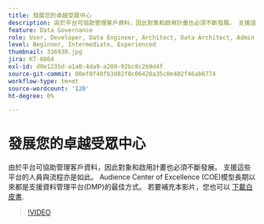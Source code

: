 ```yaml
---
title: 發展您的卓越受眾中心
description: 由於平台可協助管理客戶資料，因此對象和啟用計畫也必須不斷發展。 支援這些平台的人員與流程亦是如此。 Audience Center of Excellence (COE)模型長期以來都是支援資料管理平台(DMP)的最佳方式。
feature: Data Governance
role: User, Developer, Data Engineer, Architect, Data Architect, Admin, Leader
level: Beginner, Intermediate, Experienced
thumbnail: 336938.jpg
jira: KT-8864
exl-id: d0e1235d-a1a0-4da9-a209-92bc8c2b9d4f
source-git-commit: 00ef0f40fb3d82f0c06428a35c0e402f46ab6774
workflow-type: tm+mt
source-wordcount: '120'
ht-degree: 0%

---
```


# 發展您的卓越受眾中心

由於平台可協助管理客戶資料，因此對象和啟用計畫也必須不斷發展。 支援這些平台的人員與流程亦是如此。 Audience Center of Excellence (COE)模型長期以來都是支援資料管理平台(DMP)的最佳方式。 若要補充本影片，您也可以 [下載白皮書](assets/whitepaper-evolving-the-audience-center-of-excellence.pdf).

>[!VIDEO](https://video.tv.adobe.com/v/336938/?learn=on)

